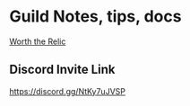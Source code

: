 # Guild Notes, tips, docs

[Worth the Relic](worth-the-relic.md)

## Discord Invite Link

https://discord.gg/NtKy7uJVSP
